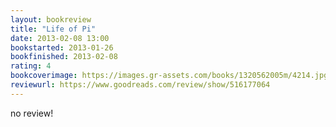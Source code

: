 ```yaml
---
layout: bookreview
title: "Life of Pi"
date: 2013-02-08 13:00
bookstarted: 2013-01-26
bookfinished: 2013-02-08
rating: 4
bookcoverimage: https://images.gr-assets.com/books/1320562005m/4214.jpg
reviewurl: https://www.goodreads.com/review/show/516177064
---
```


no review!